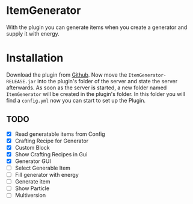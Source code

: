 # ItemGenerator

With the plugin you can generate items when you create a generator and supply it with energy.

# Installation

Download the plugin from [Github](https://github.com/Bmxertv/ItemGenerator). Now move the `ItemGenerator-RELEASE.jar`
into the plugin's folder of the server and state the server afterwards. As soon as the server is started, a new folder
named `ItemGenerator` will be created in the plugin's folder. In this folder you will find a `config.yml` now you can start to set
up the Plugin.

## TODO
- [X] Read generatable items from Config
- [X] Crafting Recipe for Generator
- [X] Custom Block
- [X] Show Crafting Recipes in Gui
- [X] Generator GUI
- [ ] Select Generable Item
- [ ] Fill generator with energy
- [ ] Generate item
- [ ] Show Particle
- [ ] Multiversion